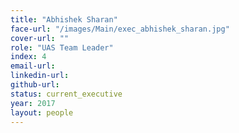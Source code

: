 ```yaml
---
title: "Abhishek Sharan"
face-url: "/images/Main/exec_abhishek_sharan.jpg"
cover-url: ""
role: "UAS Team Leader"
index: 4
email-url:
linkedin-url:
github-url:
status: current_executive
year: 2017
layout: people
---
```

